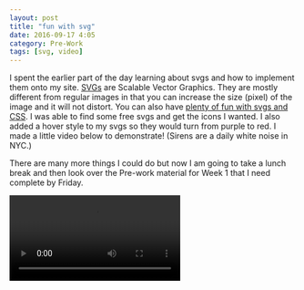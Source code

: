 ```yaml
---
layout: post
title: "fun with svg"
date: 2016-09-17 4:05
category: Pre-Work
tags: [svg, video]
---
```

I spent the earlier part of the day learning about svgs and how to implement them onto my site. <a href="https://en.wikipedia.org/wiki/Scalable_Vector_Graphics">SVGs</a> are Scalable Vector Graphics. They are mostly different from regular images in that you can increase the size (pixel) of the image and it will not distort. You can also have <a href="https://www.smashingmagazine.com/2014/11/styling-and-animating-svgs-with-css/">plenty of fun with svgs and CSS</a>. I was able to find some free svgs and get the icons I wanted. I also added a hover style to my svgs so they would turn from purple to red. I made a little video below to demonstrate! (Sirens are a daily white noise in NYC.)

There are many more things I could do but now I am going to take a lunch break and then look over the Pre-work material for Week 1 that I need complete by Friday. 

<!-- post video -->

  <video controls="controls" allowfullscreen="true">
    <source src="/video/svg.mp4" type="video/mp4">
  </video> 
